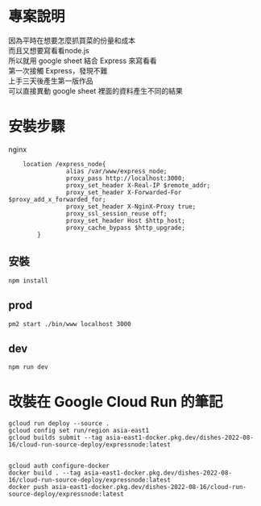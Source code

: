 # 專案說明
因為平時在想要怎麼抓買菜的份量和成本</br>
而且又想要寫看看node.js</br>
所以就用 google sheet 結合 Express 來寫看看</br>
第一次接觸 Express，發現不難</br>
上手三天後產生第一版作品</br>
可以直接異動 google sheet 裡面的資料產生不同的結果</br>


# 安裝步驟
nginx
```
    location /express_node{
                alias /var/www/express_node;
                proxy_pass http://localhost:3000;
                proxy_set_header X-Real-IP $remote_addr;
                proxy_set_header X-Forwarded-For $proxy_add_x_forwarded_for;
                proxy_set_header X-NginX-Proxy true;
                proxy_ssl_session_reuse off;
                proxy_set_header Host $http_host;
                proxy_cache_bypass $http_upgrade;
        }

```

## 安裝
```
npm install
```

## prod
```
pm2 start ./bin/www localhost 3000
```

## dev
```
npm run dev
```



# 改裝在 Google Cloud Run 的筆記
```
gcloud run deploy --source .
gcloud config set run/region asia-east1
gcloud builds submit --tag asia-east1-docker.pkg.dev/dishes-2022-08-16/cloud-run-source-deploy/expressnode:latest


gcloud auth configure-docker
docker build . --tag asia-east1-docker.pkg.dev/dishes-2022-08-16/cloud-run-source-deploy/expressnode:latest
docker push asia-east1-docker.pkg.dev/dishes-2022-08-16/cloud-run-source-deploy/expressnode:latest
```

